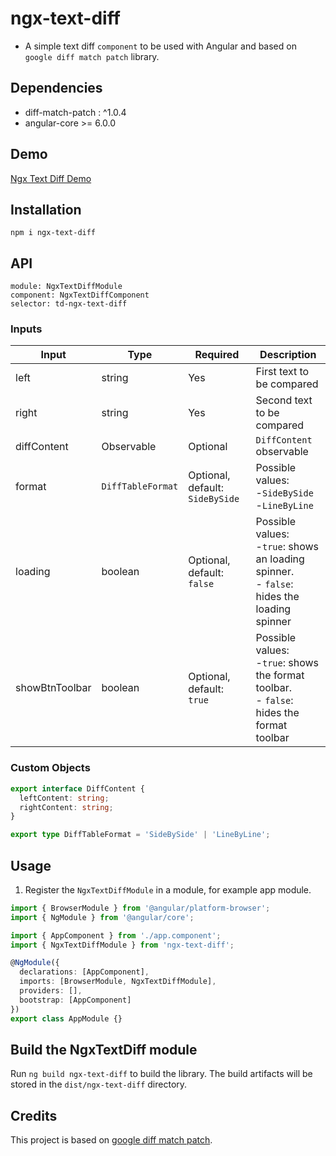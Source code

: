 # ngx-text-diff
- A simple text diff `component` to be used with Angular and based on `google diff match patch` library.

## Dependencies
 - diff-match-patch : ^1.0.4
 - angular-core >= 6.0.0

## Demo
[Ngx Text Diff Demo](https://ngx-text-diff.herokuapp.com/home)

## Installation
`npm i ngx-text-diff`

## API
`module: NgxTextDiffModule`<br>
`component: NgxTextDiffComponent`<br>
`selector: td-ngx-text-diff`

### Inputs
| Input          | Type              | Required                        | Description                                                                                     |
| -------------- | ----------------- | ------------------------------- | ----------------------------------------------------------------------------------------------- |
| left           | string            | Yes                             | First text to be compared                                                                       |
| right          | string            | Yes                             | Second text to be compared                                                                      |
| diffContent    | Observable        | Optional                        | `DiffContent` observable                                                                   |
| format         | `DiffTableFormat` | Optional, default: `SideBySide` | Possible values:<br> -`SideBySide`<br> -`LineByLine`                                            |
| loading        | boolean           | Optional, default: `false`      | Possible values:<br> -`true`: shows an loading spinner.<br>- `false`: hides the loading spinner |
| showBtnToolbar | boolean           | Optional, default: `true`       | Possible values:<br> -`true`: shows the format toolbar.<br>- `false`: hides the format toolbar  |

### Custom Objects
``` typescript
export interface DiffContent {
  leftContent: string;
  rightContent: string;
}

export type DiffTableFormat = 'SideBySide' | 'LineByLine';
```

## Usage
1. Register the `NgxTextDiffModule` in a module, for example app module.
``` typescript
import { BrowserModule } from '@angular/platform-browser';
import { NgModule } from '@angular/core';

import { AppComponent } from './app.component';
import { NgxTextDiffModule } from 'ngx-text-diff';

@NgModule({
  declarations: [AppComponent],
  imports: [BrowserModule, NgxTextDiffModule],
  providers: [],
  bootstrap: [AppComponent]
})
export class AppModule {}
```


## Build the NgxTextDiff module

Run `ng build ngx-text-diff` to build the library. The build artifacts will be stored in the `dist/ngx-text-diff` directory.

## Credits

This project is based on [google diff match patch](https://github.com/google/diff-match-patch).
